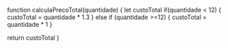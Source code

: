 
function calculaPrecoTotal(quantidade) {
  let custoTotal
  if(quantidade < 12) {
    custoTotal = quantidade * 1.3 
  } else if (quantidade >=12) {
    custoTotal = quantidade * 1
  }
  
  return custoTotal
}